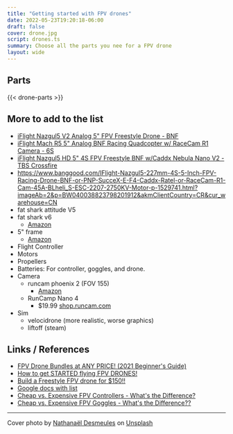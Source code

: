 ```yaml
---
title: "Getting started with FPV drones"
date: 2022-05-23T19:20:18-06:00
draft: false
cover: drone.jpg
script: drones.ts
summary: Choose all the parts you nee for a FPV drone
layout: wide
---
```


## Parts

{{< drone-parts >}}

## More to add to the list

- [iFlight Nazgul5 V2 Analog 5" FPV Freestyle Drone - BNF](https://www.getfpv.com/iflight-nazgul5-v2-5-fpv-freestyle-rtf-bnf.html)
- [iFlight Mach R5 5" Analog BNF Racing Quadcopter w/ RaceCam R1 Camera - 6S](https://www.getfpv.com/drone-brands/iflight/iflight-mach-r5-5-analog-bnf-racing-quadcopter-w-racecam-r1-camera-6s.html)
- [iFlight Nazgul5 HD 5" 4S FPV Freestyle BNF w/Caddx Nebula Nano V2 - TBS Crossfire](https://www.getfpv.com/drone-brands/iflight/iflight-nazgul5-hd-5-4s-fpv-freestyle-rtf-w-caddx-nebula-nano-v2-tbs-crossfire.html)
- https://www.banggood.com/IFlight-Nazgul5-227mm-4S-5-Inch-FPV-Racing-Drone-BNF-or-PNP-SucceX-E-F4-Caddx-Ratel-or-RaceCam-R1-Cam-45A-BLheli_S-ESC-2207-2750KV-Motor-p-1529741.html?imageAb=2&p=BW040038823798201912&akmClientCountry=CR&cur_warehouse=CN
- fat shark attitude V5
- fat shark v6
  - [Amazon](https://smile.amazon.com/Fat-Shark-Attitude-Modular-Compatible/dp/B08NFLH4PW/ref=sr_1_1?crid=28BBGVJQ8WCCO&keywords=fatshark+attitude+v5&qid=1653000591&sprefix=fatshark+attitude+v5%2Caps%2C137&sr=8-1)
- 5" frame
  - [Amazon](https://smile.amazon.com/gp/product/B071HL5V3H/ref=ox_sc_act_title_3?smid=A1EGCWMH51R7JD&psc=1)
- Flight Controller
- Motors
- Propellers
- Batteries: For controller, goggles, and drone.
- Camera
  - runcam phoenix 2 (FOV 155)
    - [Amazon](https://smile.amazon.com/RunCam-Phoenix-Camera-1000TVL-Freestyle/dp/B084FSDY5D/ref=pd_bxgy_img_sccl_1/144-7630374-5185317?pd_rd_w=yOKjZ&pf_rd_p=6b3eefea-7b16-43e9-bc45-2e332cbf99da&pf_rd_r=8P3D3NETRPHW74WH5B17&pd_rd_r=619067fe-c0be-4fc1-8a01-e9f2dd442294&pd_rd_wg=tyetA&pd_rd_i=B084FSDY5D&th=1)
  - RunCamp Nano 4
    - $19.99 [shop.runcam.com](https://shop.runcam.com/runcam-nano-4-ntsc-only/)
- Sim
  - velocidrone (more realistic, worse graphics)
  - liftoff (steam)

## Links / References

- [FPV Drone Bundles at ANY PRICE! (2021 Beginner's Guide)](https://www.youtube.com/watch?v=DZcWSK4vozQ)
- [How to get STARTED flying FPV DRONES!](https://www.youtube.com/watch?v=ZDNZ5r6qL3w)
- [Build a Freestyle FPV drone for $150!!](https://www.youtube.com/watch?v=5_NMqSIzx-g)
- [Google docs with list](https://docs.google.com/document/d/103-LL23Q7dsYnBqXI7vU2rbEiK3yPWi-Hp8HxSWM1xI/edit)
- [Cheap vs. Expensive FPV Controllers - What's the Difference?](https://www.youtube.com/watch?v=SrN6ps4NM10)
- [Cheap vs. Expensive FPV Goggles - What's the Difference??](https://www.youtube.com/watch?v=oOEbygcWk-w)

---

Cover photo by <a href="https://unsplash.com/@nathanael240606?utm_source=unsplash&utm_medium=referral&utm_content=creditCopyText">Nathanaël Desmeules</a> on <a href="https://unsplash.com/s/photos/fpv-drone?utm_source=unsplash&utm_medium=referral&utm_content=creditCopyText">Unsplash</a>
